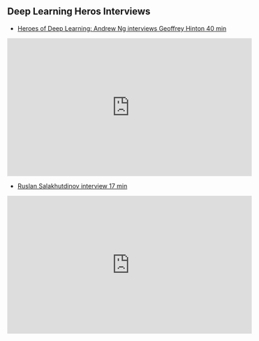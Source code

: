 ## Deep Learning Heros Interviews
- [Heroes of Deep Learning: Andrew Ng interviews Geoffrey  Hinton 40 min](https://www.youtube.com/watch?v=-eyhCTvrEtE)
<iframe width="560" height="315" src="https://www.youtube.com/embed/-eyhCTvrEtE?rel=0" frameborder="0" allow="autoplay; encrypted-media" allowfullscreen></iframe>

- [Ruslan Salakhutdinov interview 17 min](https://www.youtube.com/watch?v=hP7edR9Kp74)
<iframe width="560" height="315" src="https://www.youtube.com/embed/hP7edR9Kp74?rel=0&amp;showinfo=0" frameborder="0" allow="autoplay; encrypted-media" allowfullscreen></iframe>
